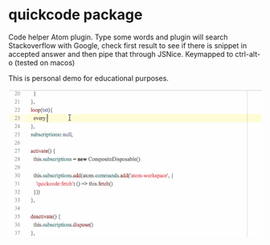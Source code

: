 # quickcode package

Code helper Atom plugin. Type some words and plugin will search Stackoverflow with Google, check first result to see if there is snippet in accepted answer and then pipe that through JSNice. Keymapped to ctrl-alt-o (tested on macos)

This is personal demo for educational purposes.

![demo gif](quickcode_0-1-0.gif)
